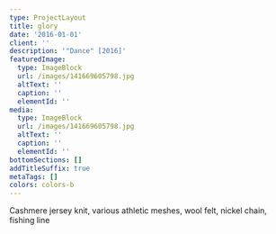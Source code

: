 ```yaml
---
type: ProjectLayout
title: glory
date: '2016-01-01'
client: ''
description: '"Dance" [2016]'
featuredImage:
  type: ImageBlock
  url: /images/141669605798.jpg
  altText: ''
  caption: ''
  elementId: ''
media:
  type: ImageBlock
  url: /images/141669605798.jpg
  altText: ''
  caption: ''
  elementId: ''
bottomSections: []
addTitleSuffix: true
metaTags: []
colors: colors-b
---
```

Cashmere jersey knit, various athletic meshes, wool felt, nickel chain, fishing line
